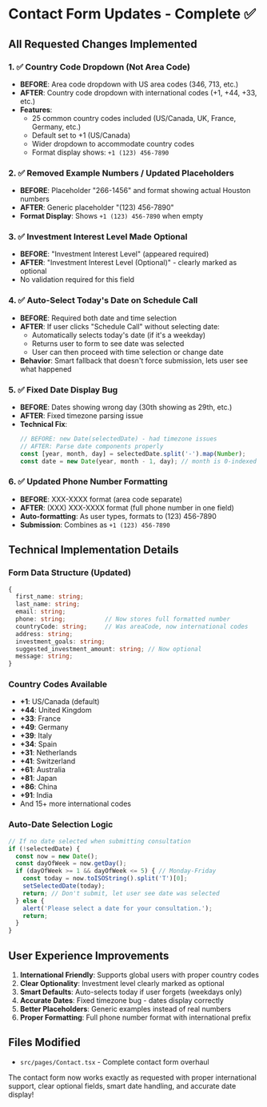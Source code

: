 # Contact Form Updates - Complete ✅

## All Requested Changes Implemented

### 1. ✅ **Country Code Dropdown (Not Area Code)**
- **BEFORE**: Area code dropdown with US area codes (346, 713, etc.)
- **AFTER**: Country code dropdown with international codes (+1, +44, +33, etc.)
- **Features**:
  - 25 common country codes included (US/Canada, UK, France, Germany, etc.)
  - Default set to +1 (US/Canada)
  - Wider dropdown to accommodate country codes
  - Format display shows: `+1 (123) 456-7890`

### 2. ✅ **Removed Example Numbers / Updated Placeholders**
- **BEFORE**: Placeholder "266-1456" and format showing actual Houston numbers
- **AFTER**: Generic placeholder "(123) 456-7890" 
- **Format Display**: Shows `+1 (123) 456-7890` when empty

### 3. ✅ **Investment Interest Level Made Optional**
- **BEFORE**: "Investment Interest Level" (appeared required)
- **AFTER**: "Investment Interest Level (Optional)" - clearly marked as optional
- No validation required for this field

### 4. ✅ **Auto-Select Today's Date on Schedule Call**
- **BEFORE**: Required both date and time selection
- **AFTER**: If user clicks "Schedule Call" without selecting date:
  - Automatically selects today's date (if it's a weekday)
  - Returns user to form to see date was selected
  - User can then proceed with time selection or change date
- **Behavior**: Smart fallback that doesn't force submission, lets user see what happened

### 5. ✅ **Fixed Date Display Bug**
- **BEFORE**: Dates showing wrong day (30th showing as 29th, etc.)
- **AFTER**: Fixed timezone parsing issue
- **Technical Fix**: 
  ```typescript
  // BEFORE: new Date(selectedDate) - had timezone issues
  // AFTER: Parse date components properly
  const [year, month, day] = selectedDate.split('-').map(Number);
  const date = new Date(year, month - 1, day); // month is 0-indexed
  ```

### 6. ✅ **Updated Phone Number Formatting**
- **BEFORE**: XXX-XXXX format (area code separate)
- **AFTER**: (XXX) XXX-XXXX format (full phone number in one field)
- **Auto-formatting**: As user types, formats to (123) 456-7890
- **Submission**: Combines as `+1 (123) 456-7890`

## Technical Implementation Details

### Form Data Structure (Updated)
```typescript
{
  first_name: string;
  last_name: string;
  email: string;
  phone: string;           // Now stores full formatted number
  countryCode: string;     // Was areaCode, now international codes
  address: string;
  investment_goals: string;
  suggested_investment_amount: string; // Now optional
  message: string;
}
```

### Country Codes Available
- **+1**: US/Canada (default)
- **+44**: United Kingdom  
- **+33**: France
- **+49**: Germany
- **+39**: Italy
- **+34**: Spain
- **+31**: Netherlands
- **+41**: Switzerland
- **+61**: Australia
- **+81**: Japan
- **+86**: China
- **+91**: India
- And 15+ more international codes

### Auto-Date Selection Logic
```typescript
// If no date selected when submitting consultation
if (!selectedDate) {
  const now = new Date();
  const dayOfWeek = now.getDay();
  if (dayOfWeek >= 1 && dayOfWeek <= 5) { // Monday-Friday
    const today = now.toISOString().split('T')[0];
    setSelectedDate(today);
    return; // Don't submit, let user see date was selected
  } else {
    alert('Please select a date for your consultation.');
    return;
  }
}
```

## User Experience Improvements

1. **International Friendly**: Supports global users with proper country codes
2. **Clear Optionality**: Investment level clearly marked as optional
3. **Smart Defaults**: Auto-selects today if user forgets (weekdays only)
4. **Accurate Dates**: Fixed timezone bug - dates display correctly
5. **Better Placeholders**: Generic examples instead of real numbers
6. **Proper Formatting**: Full phone number format with international prefix

## Files Modified
- `src/pages/Contact.tsx` - Complete contact form overhaul

The contact form now works exactly as requested with proper international support, clear optional fields, smart date handling, and accurate date display!
